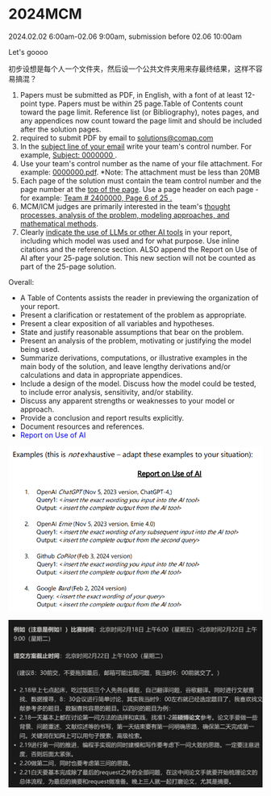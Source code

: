 # 2024MCM

2024.02.02 6:00am-02.06 9:00am, submission before 02.06 10:00am

Let's goooo

初步设想是每个人一个文件夹，然后设一个公共文件夹用来存最终结果，这样不容易搞混？

1. Papers must be submitted as PDF, in English, with a font of at least 12-point type. Papers must be within 25 page.Table of Contents count toward the page limit. Reference list (or Bibliography), notes pages, and any appendices now count toward the page limit and should be included after the solution pages.
2. required to submit PDF by email to solutions@comap.com
3. In the <u>subject line of your email</u> write your team's control number. For example, <u>Subject: 0000000 </u>. 
4. Use your team's control number as the name of your file attachment. For example: <u>0000000.pdf</u>. *Note: The attachment must be less than 20MB
5. Each page of the solution must contain the team control number and the page number at the <u>top of the page</u>. Use a page header on each page - for example: <u>Team # 2400000, Page 6 of 25 .</u>
6. MCM/ICM judges are primarily interested in the team's <u>thought processes, analysis of the problem, modeling approaches, and mathematical methods</u>.
7. Clearly <u>indicate the use of LLMs or other AI tools</u> in your report, including which model was used and for what purpose. Use inline citations and the reference section. ALSO append the Report on Use of AI after your 25-page solution. This new section will not be counted as part of the 25-page solution.

Overall:
-  A Table of Contents assists the reader in previewing the organization of your report.
-  Present a clarification or restatement of the problem as appropriate.
-  Present a clear exposition of all variables and hypotheses.
-  State and justify reasonable assumptions that bear on the problem.
-  Present an analysis of the problem, motivating or justifying the model being used.
-  Summarize derivations, computations, or illustrative examples in the main body of the solution, and leave lengthy derivations and/or calculations and data in appropriate appendices.
-  Include a design of the model. Discuss how the model could be tested, to include error analysis, sensitivity, and/or stability.
-  Discuss any apparent strengths or weaknesses to your model or approach.
-  Provide a conclusion and report results explicitly.
-  Document resources and references.
-  <font color=Blue>Report on Use of AI</font>

![Alt text](<rules/report on use of ai.png>)

![Alt text](rules/%E6%AF%94%E8%BE%83%E7%90%86%E6%83%B3%E7%9A%84%E6%97%B6%E9%97%B4%E5%AE%89%E6%8E%92.png)